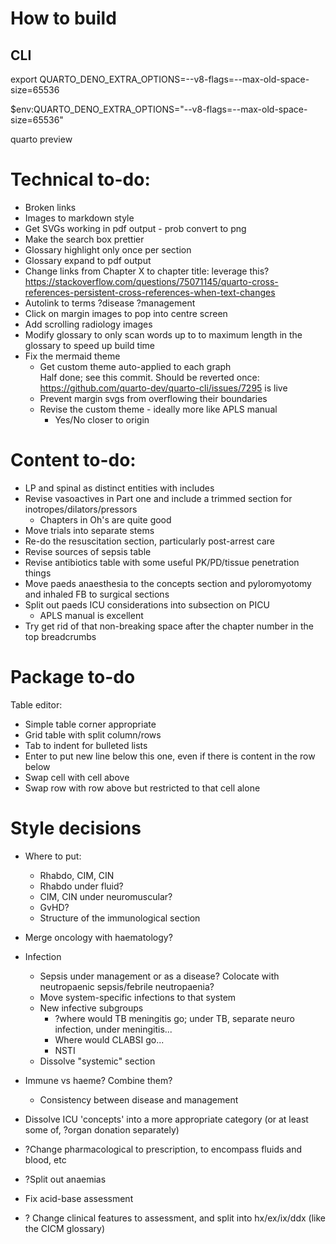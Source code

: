 # How to build
## CLI
export QUARTO_DENO_EXTRA_OPTIONS=--v8-flags=--max-old-space-size=65536

$env:QUARTO_DENO_EXTRA_OPTIONS="--v8-flags=--max-old-space-size=65536"

quarto preview

# Technical to-do:

* Broken links
* Images to markdown style
* Get SVGs working in pdf output - prob convert to png
* Make the search box prettier
* Glossary highlight only once per section
* Glossary expand to pdf output
* Change links from Chapter X to chapter title: leverage this? https://stackoverflow.com/questions/75071145/quarto-cross-references-persistent-cross-references-when-text-changes
* Autolink to terms ?disease ?management
* Click on margin images to pop into centre screen
* Add scrolling radiology images
* Modify glossary to only scan words up to to maximum length in the glossary to speed up build time
* Fix the mermaid theme
	* Get custom theme auto-applied to each graph\
	Half done; see this commit. Should be reverted once: https://github.com/quarto-dev/quarto-cli/issues/7295 is live
	* Prevent margin svgs from overflowing their boundaries
	* Revise the custom theme - ideally more like APLS manual
		* Yes/No closer to origin


# Content to-do:

* LP and spinal as distinct entities with includes
* Revise vasoactives in Part one and include a trimmed section for inotropes/dilators/pressors
	* Chapters in Oh's are quite good
* Move trials into separate stems
* Re-do the resuscitation section, particularly post-arrest care
* Revise sources of sepsis table
* Revise antibiotics table with some useful PK/PD/tissue penetration things
* Move paeds anaesthesia to the concepts section and pyloromyotomy and inhaled FB to surgical sections
* Split out paeds ICU considerations into subsection on PICU
	* APLS manual is excellent
* Try get rid of that non-breaking space after the chapter number in the top breadcrumbs


# Package to-do

Table editor:

* Simple table corner appropriate
* Grid table with split column/rows
* Tab to indent for bulleted lists
* Enter to put new line below this one, even if there is content in the row below
* Swap cell with cell above
* Swap row with row above but restricted to that cell alone


# Style decisions

* Where to put:
	* Rhabdo, CIM, CIN
	* Rhabdo under fluid?
	* CIM, CIN under neuromuscular?
	* GvHD?
	* Structure of the immunological section

* Merge oncology with haematology?

* Infection
	* Sepsis under management or as a disease? Colocate with neutropaenic sepsis/febrile neutropaenia?
	* Move system-specific infections to that system
	* New infective subgroups
		* ?where would TB meningitis go; under TB, separate neuro infection, under meningitis...
		* Where would CLABSI go...
		* NSTI
	* Dissolve "systemic" section
* Immune vs haeme? Combine them?
	* Consistency between disease and management

* Dissolve ICU 'concepts' into a more appropriate category (or at least some of, ?organ donation separately)

* ?Change pharmacological to prescription, to encompass fluids and blood, etc

* ?Split out anaemias

* Fix acid-base assessment


* ? Change clinical features to assessment, and split into hx/ex/ix/ddx (like the CICM glossary)
